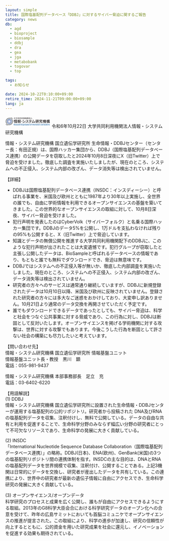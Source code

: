 ```yaml
---
layout: simple
title: 国際塩基配列データベース「DDBJ」に対するサイバー脅迫に関するご報告
category: news
db:
  - agd
  - bioproject
  - biosample
  - ddbj
  - dra
  - gea
  - jga
  - metabobank
  - togovar
  - top

tags:
  - お知らせ

date: 2024-10-22T0:10:00+09:00
retire_time: 2024-11-21T09:00:00+09:00
lang: ja
---
```


<img src="data:image/svg+xml;utf8,%3Csvg%20xmlns%3D%22http%3A%2F%2Fwww.w3.org%2F2000%2Fsvg%22%20xmlns%3Axlink%3D%22http%3A%2F%2Fwww.w3.org%2F1999%2Fxlink%22%20viewBox%3D%220%200%20143%2028%22%3E%3Cdefs%3E%3Cstyle%3E.cls-1%7Bisolation%3Aisolate%3B%7D%3C%2Fstyle%3E%3C%2Fdefs%3E%3Cimage%20class%3D%22cls-1%22%20width%3D%22220%22%20height%3D%2243%22%20transform%3D%22translate(0.33%200.25)%20scale(0.64)%22%20xlink%3Ahref%3D%22data%3Aimage%2Fpng%3Bbase64%2CiVBORw0KGgoAAAANSUhEUgAAANwAAAArCAYAAAATzeYgAAAACXBIWXMAABE5AAAROQEb2ZNGAAAgAElEQVR4Xuy9eZhcVbX%2F%2FVl7n6rq6indmZPqqjpV1WEmhEkmmWRSmTQJCgjqleCEegWv8wTKRfTqBVQEISCiokjCJIPgADIThoQ5QA9VPYRMnaST9FRVZ6%2FfH6eq05lIvK%2Fe570%2B%2BT5PpevsvdaqfYZ19pr2jqgq%2F4uYEQTBk9baMvAx4L4dMezCLvwrwdsRwT8Yszo6Oie88NJLnHrKyffGotFrgM8B5R0xjkUumdxXRLStq%2Bvlse3JZHK8c66ut7e3O5PI7JFflm9T1fKECRMax8VizR3LlhWqtK3p9IFF1XVdXV3t2URid0RqOnp6Xqj2p1KpnAcJtoTqus6enpdV1SUSiWTURa2LuroIHFQWeTCfz7%2BVSCRqo8bsm%2B%2FpeUZVXaYlMwthKso6YBhhqkgwWHTulZ6enj4Iz8mNeKs6V3Yu931%2FWqlUKhljBiLFYmPHihUrRESyyeSBiDQJDI0497wxZpoHWVUdKTr3am9v75psKnXycLn8VG9v72qAzLSMLzKiY899LBKJRDJmzLSO7u5F2%2BrfhX8s%2Fr8o3CxgJrA7MBmIvz05ACk%2Fk2bhnXdx4y9%2ByfHHHfupGa2tJwAXAA%2FuiLkKFXsiIgGwmcL19PT0Z9Ppb4jIV7NJ%2F5hcS3pP4I5x9Y0%2FdiX9%2FmZCRN4fcfI80I7nvUMwLcALAOl0eq%2BI2CsEt9DB0Fg2I%2Fa8bNJfAlxRY6PvlIgeaFR8VO4plYulXMr%2FdITIk8byEWBRNp0%2BwXjyeVQfRGQmMBXVB0VNS8za2cDnRURy6fS7Ta0uy6bT1qqpM5FIyagc7GL2DRG5KjN9ek7EXOWQZxFtjRrzAiI1ongiJhWzdqmqfiWX9BtrvOg3cqnUrxXG26idBzGXTaVuxLkVY18qADHPO0RE3gPsUrj%2FBfy9Crcf8CFgdn%2F%2F%2BtyqVavoX7%2BegcFBiiNFVBVk%2B8wCGGtJtrSwYsVK7rz7HmbNnNl6zNFHPhCJRK4ALtomn4iXbUmfJiJRJ84JsqegLptOf8CoMaj2t3Xn788m%2FQ%2FjNJpJpz%2Br6vrFyN65dGY%2FQRM2oudOnjz5slgsFkTEXmgMh4uRGdmUv4cYOQilLpfO0NGV%2F0GmpaUew3OBcy8gMlVg05mJe0WNWACC4uMBdtAas669K3%2FzpEmTamNexLfWLULtSlXV1nR6uqq83F7IX5VL%2BmerYVZHoXBVpiVzqDX6IQA%2F4e%2BnqqchvCFO%2FiJWEwS8itVuQVtVtZxtaalRoSDq%2FoSaYWCGOpaiPClWD1SHa2lpmeA5b%2FHA8MY%2FNNTWnmRE9lfV8YAaY44G%2BxKVl8ooVNcDXezC%2Fwp2VuH2AS4tFounv%2Fb6G7S3d7B69Wo2DgzgggARQYzZkQwgfGobGxuZMGE8pVKJ5xcvoaenh2OPOfpC30%2B%2FGzgfeHxLNut5Lc6VakSljLCHIoGovKbioiCrADB6IgF%2FECdTEK1VJ72IW%2BUCc6e18pW6mprj8t3d92RTqUWo7IFot6CLxEkzok2KLlLVIJdKOQBjTERFJolKvQCiLFelBG4jAF70bIPuo8jxuVSqGDj3N1HyQWACW72yIt2ozsulM5dg2UdUJmVT%2FneM1aSKDALke%2FMvZVN%2BDNXdMPpb1JyEcSWcKSDsl21p2a8ksjqmMh4061SLBlmoRutwklJ0qhEtAHgRubzeq%2F9FR6FzAbAgm06fAcTb84Wb2QZETb0IuW317cI%2FHjujcN9R%2BOaiZ57hlVdeY3VfHxEvQm1dLU3jxu2Id7sIggBjDFOmTKa%2Fv5%2BFd9zFAfvvt%2BfRRx35mDHme8DXqrSqWgJ%2BXD3Opf0DgEntXZ1XjJVZDIKPqWptzHrvdk7LBpoFuUI8vbwtnz8zmUyOV9UA%2BHOr7x%2FjVF%2FoKBT%2B3JpOJxQzvb2Q%2FwuAGNOIaqEcSGAMk0XcagAnRFR1mcFmAdoLnZfn0pnLBaa4cvmuzt7e13Pp9PtAnqyOKXBukmAe6uzOfzeTSs1G2bezu%2FAdv6XlQCt2LsCkSZPiiK4WpVcxpygsRczpCkWgRDieAYWnnXNPW%2BNdAu5OUXMGwrA69wBiD%2BjpKfQBp%2BcSiVQu5V%2BkICLmdBHty6UytYibzIYNV7WvWdM%2FetFExiF8EPgwu%2FBPx9spXBNw97Jlbx35578%2BRO%2Byt2hoqGfSxImAUg1ulssB5XKJwDn4H0Y8rfVwqvz14b%2Fx2tI3eNexR311RmvrCdba9wG9Y2lzyeS%2BGK8X0ZWZVOr0zq6uu6p9g4ODkYaGhmgxCG4fHh72GuvqLlfVP7uSPJ9KpaZ3d3cvy6XTp6jKIYg0GDghm%2FJnipHpqFufTfnfRYPbRLUHE0l7nh6vqovbCoV7AHLpzFdFaEJZHh6nj0PMMU7dx8XzPtma9B%2FBmH5rAwsSXgy1%2FcZyVDblf1FgP4xOySTTXzKCDwwDNMbjc1SJqQt%2BoCIZEXu4oPeqkEGlq6Ta4UELTl9Xa1ei%2BoYiP0C0X1QfVlhXMQ0BEBt9VznQh8S6yYI9OgiCKw02gbq%2FdKxdO%2BqTJhKJ2piNZIGf5lL%2BRe1d%2Bf9mF%2F6p2J7CJYAnl7zwYvIvDz2MEcPUKZNHO4vFEgMDAyhQV1tLY2MjsVgMYwzwP1M6EPxUirXr1vH4E0%2FR1NR00NQpU84FLq9SJBKJ2ngk8ksXlD864lxb3Is8kkwmX%2Bnu7m4DaKprnKNOs9Z4LlpXVw%2FyThV%2BYizvMZi47%2Fs%2FGxwaenjVqlUPZlOpC53qkyNB0Bk3kRkKR3Z2Fy4HyKVSB6EoqitAPtiaTu%2BlGKNoM8LroMXslClTpCb%2BbxLo9zGUis49FMXuBu7lssgaDyMARvBVedgN8QuJu1MF2VOH5UaNu73BnAhQLskiG9F02ZiIt2HD0zSM%2B0z%2FwMCHGmtrf4BjUXd3d28mmdkX0amqGg9U77VizlLlgUD1dWAaFR8zk0p90Ig5Pt%2Bbv6k1lTnTafDDzu7uR3Lp9DXDZXenqhar1zPuRW9X5c72fOe1uXTmgWw63d1RKNzGLvzTsC2FmwQ89%2BTTi6Y8%2FLdHaBo3jng8DECWSiXWreunoaGBffbeiz13y5JMJ4HINsT8XVDgXmAChOamqm4E7gQQETt1%2FKTZtQ11X0fdjR3d3S8C5JL%2Bt6LWW5D1%2FZ92Fgq%2FVNVfVAUmk8nWmPEmthfy88f%2BkIhEs6nUJahM0m5zVa92DSeTydUxY8%2FKpdPfbC8ULi4HErXW7TcwMvKNeCTyemhiBlJSfTUq3qmITqZUulvhC0Qi4wTvi93d3fcAbQDZlpb98GT38Af1CBF%2B0bkyvzybTg%2Briu1c2bk8k0zubowkAPLL8q%2B1ptPrLBxH%2FbiSij7QWFv%2FHwiHYxy5dHrEGlYpRCLQrMZ8FLhKIC5iZpiAXjVaN2nSpIbG2rrPBMK%2F53x%2FDka%2BLyo35lL%2BQYjMqPG8q0VkXjqRPsrz%2BE%2BUx9u78tcCFF35gqixN7Wm%2FHcMu%2FLl1XTFLvxjsS2Fe%2BL5xUumPPTQw0ycOJFIJFSmdf2h2X%2FgAftzyMH7U1ffyPoSPLhkBa%2FlV9PXP0gQOOIxj6kT6tg3O5FZuYnEwnge%2BXyBru5umpub8TwPVUWdo1gqMWu%2FmYjItYRKh7V2yzFNa2puOnO4WLq4s6twZ7WxvTt%2FXzaZXC3WXphMJu8DlgGk0%2Bls1Hj%2FAe65LQXlUqmDQSa2deXnVdu6u7uHgPNb05mfp1Kp3Uyp2IGNrVy%2BfPkA8LdR3qT%2FXkSPc6o%2F6Qz9oP5sMpkGHU1P%2BL6fsZ73FXHyAICgz7QXuh4FIAheFEtnZnJmqol7ZynugSqfg7cMZEri%2FipIzIgeJkEwV6z9cRnWmmKxz3ixAkZjqnpve6Hw60mTJjU01NV9QI2e5gLz83HWxh3643y%2B8HzW9w8H%2FQmw3CgDGpQ%2Bho3MTSaTvhF5H%2Bp%2B19ZVGPWLu7u723Ljx5%2BsDY1XR0RagV0K90%2BAbFFpcltnPj%2F31t8vpLm5iWg0ioiwenUfEyaM570nHc%2BUqdMAWDtY4o7H2ngtv4aNg0XUhX6dMYL1DFMn1HH0fgmO3DukpzTAwnv%2BxLPPPk9DYyM1sRjOOTZs3MjMffdhzvtPV0JT9q0txoiI2EqwY7sQEdHKyWQkU1NKlOq29ZYWEaOqbmsJo%2F2jcrZES0vLhN7e3n5V3W6iPiOZmnJLuba7u3vN9mhEJNrS0mIril5tG%2F1dEYmONf0qbRZgW9dBRGKqOrJl%2B7YgIt7bjX8X%2FrkYq3DvHR4evvfGm24mCAIaGhoAWL16NYlEgrM%2BOBuwfP%2B2xfzhkTYmN9QwpbGGqU211EQtRgSpJKzKTukfHGHZmkFWrB8mWhPhsk8cyb6pcbz44ks88Ke%2F0NBQTywWA%2BCtt5Zz0onHc%2BAB%2B79ImOvbhV34l8TY5NlNjz32BBs2bBhVtjVr1jJp0mTO%2BuAZgOVvLy0j37uOQ%2FeYwoGtk8hOG0dDXZSamEdN1FY%2BHrUxj0lNteydHs8Re01lelOcB57uYN1AiZkz9%2BWkE46jv389LggnmvHjm3n8iSfZsGHDTGDOVqOsQES8ZDKZSCaT47dHk0wmty7H2g6SyWSiderUTdGgXfg%2Fg0xzpqnyLOxMhRMQBt2SyWQikUjUbqc%2FuTPPg4hIMplMZKdMmbJl35bP35bHVR%2Fu31b39U168ZVXGD9%2BPKrK0PAwkUiEM%2BacDsA3bnqah54pcOJ%2BLdRFPTwrxKzBswbPCCYMyqEKTpVy4CgaQ8Q4ZkxuoL2jj%2Fd86Q5u%2BtpJzJy5L6v7%2BnjmueeZMnkyNTUx1q9fz5NPL%2BLE44%2B7AljINuBP91uN0ZeB3wHnZCZnppqYHi6V0KgaOTRq7Bda0%2F4tgcrtVlUUJLAszufznVvKixpb0BrvZcIyNQAyqdRJBpMQUQ9G62ZUVcqBYUk%2Bn39%2BSznbg%2B%2F70%2FL5%2FFYm8v81ZJKZY1DW5Xvzr25p6m4L6XS6WVXHi8hmprkZMoMSKY4TE9nbiQvAilE1AhqIc2AFgqHOrq4H2AHMOL0sqvbjCB8BfrMjeoCY580W5KZK0OnXALl0%2BheITG7P50%2BOe5EOjUTagD1zvv8jYM%2F2fP69W8qZOHFifdTYgtTEXwf2zjRnmqhjD2M5JmrspTnf%2F7kGwS%2FFmPdEjf1mLp35kQu4Q0qDL1cV7ktLlrxIuVTG88KmDes38L7T3kttbR13PdnJilUbOO0dPrURS41niUUtUWvwPINnDGGhiaAozinlQCkFjmIpYLgUsGeqmca6KNfd9SIXffBAjj3mKDrzBTZuHKCurpampiZef%2BNNDn3HO5KNjQ0nAVtd9MAGJSvWKloLYGr1CEEWVPtl07%2FnWuFcEASwjouAKwBaff%2BHqhwigq34Rfvl0plHQEVd8AUx3lkifGSTrlVkC1j0GuDT7ASyyeQ7POs9nUv7b6HynY7u%2FA2VBP4O4fv%2BNAPvRbVk1BSdOAc4EVHnnGfUWLXEJWCovTt%2Fy5b8IiLZVPpmESaqSilsC30%2F1UpZmqhFJSKii9ry%2BW9sKWMsrOUhgGzK%2Fypj0jTbg4f5nhg%2BsVVHXFerRB4U5GxLNTAWXudNx3a0MZtKnWaM%2BZSqjBe0HlCEDap4InJQhfXGXDrzZUGr1pooshrRAcrlz7f39LzBJoyIiHVONkIYTTZe5KOgfww5JRDVFj%2Fh7%2B9F5CLQ19gGVq1ataHVz1iUBgA7Tg8A%2BUvYKwCfFuuNfU6%2BZD2%2B5Lz4IR6w3%2FDw8B4dnZ2Ma2xEVRkYGGD69OnsvvseAPz6T0tJNNSAU4LAoUbAmfAUR99hoQ%2BHStioijoFF%2F4tFwPG18V4bOly%2Frq4m3OP350jjziMO%2B6%2Bh7raOJFIhLVr1%2FL6G29y8EEHfJgxClcNmoy%2BMVX7AToKhTtSqdQ%2BAFISZyN6ooi5UtErgiLXayQc4dDw0KZaQZUU6F6qVHxODQT2UhDFq7WqqxDBoecb1deCsumzllkYfiswyE7CWFuv8LSIHIJwTS6V%2Fm7W9y%2FuyOev3hGvF3AoVuYjAgJmjOVvTUVfACzkfP%2B49nz%2BvLH8qqqtfuYcCM%2BRTRybH4e3KgFsV%2BGyyeRMM1qn5h7bHt1YOOWPBhcTkd1BDkP1eUVfFJFlOHenM%2BZJg%2FxEVdco%2BhXBTBThMlVeQvleVY6IPQB4d%2FhcUVYoCuKBblToqiT7%2BxEmqDIj5JFBgb1AUGt%2FBLwhIl4ikRgXM94kBIy4ci6RSJlIdImiS0X1zpzv34DyLHCYF5HnFbqcc5fk0v5tOjz0meqKjZaWlmZr7TgvvHgj06ZNmxR37pWgpmYfC%2B8yYn6s6H9rqXQdkcipBvkvVXexK5tbS1Lu8oCT84Uu%2BtevZ8L40DUaGhrm3ceHVtYlNy9ifCxCZlIDMc9QG%2FOIR73Qb4t5xKIe0YjFWkFEQnOy7CgWA0aKZYZHysSLZQZHLIPFgKP2msa9j7Yzo6WZQ%2FeYwZRJkxgcHqYmFiMej5MvFDj4oANOIvQvq9HESC6deS2CeVWhS8TMafX93VX18Fw681lBP0RUnGqYEBTk016U81AM0FVYuXLv6k1sK3R%2BoPq91c8owktt%2Bfz%2B1bZc2v%2BmAJ2Fwg3VqGFrKhNeDLfzWf22fP6vwKG5VOogEftNRE4TJbkjPgAleBlnr8ZQRHVEVcoiWhaRQFXKKrpRlB%2BISBzVbRYeByNkgkhgjTHOFItuRMQB1IA4FzUaU7FB4A07N7wt%2FiqMtaFPofpce6GwUwrX2dV5J3BnNuV%2FzRgOc6Xi7C2WBz3T6md%2BIsKK9nzheoBWP3OZoEvauvK%2FrRKJaATCl19HJZ%2BaS2ceQaSxPd85C6A15f8EYX1bIf%2F1Kl825X9NjHyu%2BmJOJ9IHe548MSoXuUMjkT84dZ8zyEcVuRq4TZBlig4peh1wrDH2%2BwK1rlg7AqEpGbPeaORbIVcXq1mJui8LNCPyUQBRPiJe5HRF6gFEzAXW0w8MjZT394Ajlq9YUZVBuVymqWkcM3afAcC6jSPEIpahYhmDR9k6ytYRBLrpYx0iBiH031ygBC7sKweOUtlRLjtKpYBSKSBwSl%2F%2FECBkMlmeefZZamIxamri9PWtYcOGDRMaGhr2B6p5tJIIMxSi4ZnqBkQOy6bT5zA8%2FG0Xjf4WPDFGjwK5BNWbAye3QKCmUiAMkEunTxGRC3C0qWh9OGaZlUunr0ElQHQDIqPh9WwisbuJRJdWJxgn%2Bgg7gWQymejp6VmtqiPtXV3PAqfnUqmDKt93iPbu7jeBz2yvX0Ri2VT6SkXXtRcKl2yLpvOtzvy22v9eKHKOAIG6%2F9oR7ZYQwxdR3bjlWrxMc6bJjgM0vJ%2BZaRnfxgCkcTMBqvc5ZVC75dcZydSYtP5IRI5kTG4UI58BEJFLAM2mUteJmKwLyqfne3qWAOCx3Cm%2FFHSuiNQpFCXg%2Bvbuwv25tP8%2BEXEbh4fm1cfivxGRurZ850U5379B4GOq7tTOtYV1AKtXry42xutuEJETEZIiIih3jzh3e8Q5K5FIFLhIhQdU9Q5UjhThc6jeheO%2B5cuXFz1g73Vr1xGNhs%2Fy8PAwyWQSsCx4rINCzzoOnTGZmoilPhahtsajrjZKXW2U%2BniEutoI8ZoI0YjFGCEIHCMjAYPDJQaGSmwctHi2iKnYMooyY0oDf3i0jZPekWbv3dM8%2B3yoV9YaBgcH6etbQ0NDw95sUrjQplHtBg5T5KeCHmXE%2FEpr4gtF6A%2FNWLNv%2BBscb6xasIiK15rODLcVOj%2Bh0CzK8Rh5tyCo6uNATMR8EgGFO6jUN1Zmt9dz6fRXULM%2BKOvD%2BWWFbdr0Y5FOp%2FeKWe%2BVbCq9NptOf3ukXL6ht7d38O2UTURMNpW%2Bi6D8hS18jm0il04%2FDGId%2BsWx7YlEYmLc83ZX1WIQmLIxQWAqM9tYlETUOmdVPWOts845i0isf2Dghb6%2BvtGaTN%2F3Mx6yG1DKd3eP%2Bso7g9ZUah8xtgnRJ9Pp9F4mMFFxI2s7li0rdK7tXNfqZ1ChBJBfni%2Fk0j4qOjBWRluh8HimOfOKSfF7EU4lvGd%2Fbi%2FkT6jSqOqzInJQLu1vlocsQ08131gJmH20Ne2fAtQB0t5T%2BGur779LRN6lqo%2FX1cQfR3WCKoPZlP8FMXKKovcj5oZcOj2nvVB4rJLrnNeaztwJobXiRO%2BOiGTF844BMuGgZKKqlI3RySAoZDG6WzblH%2BUFQTBpw8aNRLywoqRULtPcFK4CsALNDTUYK0QjlkjEEPEqgRJrsNZgjcEaCb9bQQFjHdYK1koYxfRCvohniQaOmphHncBQUWlqaqY2HicIAqy1lMtl%2BtevB5g65vpNARDkLQSLau1IEJwaM963QPZAtQYA0TZVeUiRKaI6pdJmVRkA6CgUfgX8qjXttyk0txfy7wRoTfsbVKSjPZ%2BfnfP93wLkfP9qhU7gLYGS8dyM1qTvt3Xn74dwlskkkycpiKi%2BVV0xbQLTiNUnRORwQX4cj0Qvzab8H3R05f%2BT7SCTTF8iIqdgI2uAj2yPDiCbTp9jxByqaL4jv3nZWiwSeR%2FI9SLgGdheqWwEwFb9QoOpfB9XX38i8KcqnXGcFRr2%2BvMtE%2B6JRKK2t7d3%2Bz6t2G9WvhwWEXkFD9Do9el0%2BnKr2mqMRZQGv8U%2FLJtOTwdAJem3%2BIdJUTo7V3YuByjXlyfGxDta4Q3ngm91dnXdmvP9hUC2PZ%2Fff93GDcc1NzR8TiGDqgHTHwR6a3dP92ZF79l0eq4RM0HRYYBc2g9frOHxOIF9EEFUy2Lkh2Ef0wQmq8hZwGMQ7ioQs97pFd7lBpmPsaD6vKr0gV4vcKw1cgdKO%2Bj1CC2omSNGe7zBwUEtFovYykVXpzSNC2f21wtriVoBp4gqAhgTRiWjEUO8xqO%2BLsq4hhj19eEM6Rz0rx%2FGiBAESrHksEWDGBl12KPW0LduiNe71jIr20xNTQ0jIyOjJV3DwyMA9VTQGI%2BfBoDoGyCANHV3d%2FcCn8gmkzPFmBQqk1UwlSL9NxUwAX1O3EBHV9eDEM4kLS0tTVFr7xbkwtZUah9EYoipV6d3T5gwobG5vlEUVRH5tIRMhPEFi6L3A%2FcDJJPJCcbYuwBU9THgSIDOns6ngCNy6fQ7wXxLhBOMSIrtIJdKHWyM%2FQaA0%2BCG7dFBaKpGjb0ZINhGvtKoLlb4jSJlEXWAiuIAVcSJhJFDRX8nKutBRcMXmAHxyqodm8kTLgBQV%2F5Jta2lpaWlxnoP1USijS0tLXttq5on05KZZT1CX1m5zam%2BYIxcqsigBzeLMUcAIJLwPDb5VsKRnidPOKOXAt%2BEsOQM2GwdmCCzq98rM%2FKl7AAGc274TUYIV7ef4Fxwuji3dKBc7q2rqXm3qJyPyElO3cdF5FBRZqnqF1R0VVVO1HifGxWqPAa6vyIdgfAJ0GniXIOIHTLwOUUWOA0essjGcpnBfG9%2BsRcEgXOqUIliAXhe%2BOA31Eaoj0eJ10Q2BUiilkjEEvFsOMtVSrmqMCY0DY2V0ZktGrHEIpZy4Cg7peSUxroYsYhgDXjWMlSteBFwbnMraGio%2FKyIucZpsFgAlU2lSWK92wR2Qxhhy5IlK3UGS6Y509y5tnNdJpHY11hvyWi%2FsS%2BNfjXyjaaGhrmgSwUpKnqvILODoHyoEXFi7CJ1jJqFqjp6wQS2SqRWAgwn%2Bi3%2BYfme%2FOj6uLFIpVK5iDGPAKi6z3d0dW3XRxSRSDbtPy4gTt3n8oXCVvnAtkLhOeCcbbAD0Jr2z0PEa8%2Fnz9oeTRW5VOogMXa6okvHmrnlcnmtWm%2BFQGvMRu4DDhnLJyI2l0rfU32eyoFek%2B%2FJP9TqZy4FnYDwPed0ljFyKbBBlcuAJhG%2BjOqrivzaBfyxKq%2BlpaUl5nmPihJRiAsMIVICIrm0vwZQQQYQ7UHlpbZC51bpiIovfpoqj4pwJLh71OnXRczPxBqp97xaRaYr2igIBvkySC48BfWdyKkAFT%2Fyy6ryjKBZkMlaLr5LrfU9seHLSswypDJZCJ%2B0mHMRme5FwPf96cZaK6YSd60QUS6H1sPGoRIDQ0WGRsoMjwSMlMqUSkGoOIHDqRKq6iZlhXBSUKWSj3OUSo5iKYxcDhfLDBfLrB8YoVgOgyvlIBj18VBGk%2BhVFLX41Jud7Z8uObdJWUahgwAldQcUXbD72I8qLwG4RhdeumJkBarX4%2FSnTnU0COBU%2FwunP0Xl5wpRVY3gwvyegcHBUikffpdXR3mcW4u6f1flQkW%2FzXawPWXLJJOHRIx9TpAaRW9pLxSu2hYdVJQtlX5CIA1gkIP%2FnooagNapUycj4gEbdkQLgDEXAuDkO2Obly9fPtDRVThSVdeK8I5W39%2FMjwRUhdEZwRrxR3uEuvZ8%2Ft6qea3K8vZC5%2BXthc6vVCieay90fi%2Ffm19cZTHGOCD090SqY4%2Bo6iBCPyIbEGpADlN0NBo9FsaLfieUob8HUHi1vavrGUHaETkQZE9R%2FkileB6RpDq9QZWrEP7oVV6uktYPhffL%2FQQRJ2hLe29vl26wLxIKvkuD8rGq7kfhoV6qQflYRW8B8FTFi9fWmmg0yshIkUgERIT%2B9eF57Z5qpqNrLV5lxpKKUrhKPq5YDBgaLiNmiNpSBGMMpVLA4FCJkZEyxVJAECiKIqJIxddzCpOba2ltaYLyEMPDw6MJd6BaY7nVgxFxzmK2WEmgrEHAE%2FMEdvPKBlQbVDflzip%2Bwcerx61%2B5ouo9nQU8l%2Fa1OafhojRcvFxNdEVGO%2BG2qi3HGAoKP65SlfxX0ar7f8e5FKZC631wsWeyt3thfyHtkebSCSS2ZR%2Frwj7qvII0C8i58as94HWVOajbV2dv9se71hoNH6cAKo8tSPaqVOn1tXXxM8GSu1dnaNh%2BipUVROJxH41XuR1EflBMpm8pWLio6rO9%2F3ZHjoP5GtqRhPSiEoZIDt9etpEY1ApVM8lkzPEerBllBLo6upaBpVgBKPJ6iWK3NaR7%2FwoQDaVOtIY%2B4gqf4WwyHysqRUIX4EAABeeSURBVKuidwO9EtCBBa3EB9oKnWe2pv2TEdG2QueZUEkVqXa1d%2BXntab9m9W5K9u6up4BCFSfFORPEgRP45lJKrIWIGgIam3ocpyI5x0CEgcQ%2BDqe9wWUxorlFhjP2tUN9fWUymERhGc91q5bB4BT6Fs%2FTKmSVyuWwk%2BpHFAKHMHoRymVHKVyOPtVFTIIwpxcuRSEM1wpzM0NDpfYOFSiLmbo71%2FH4NAQ1lpUFc%2FzGBdu3bApV1GB08gm27UCqdj3QVnfU1Y9YuxHYClQM5a%2B1fe%2F0ZrO%2FK41nbk1FCCTWtOZW1vTmd%2FlUqmDNFzQSXtvbxfoBSIcHEbI9I%2FVref%2Bp8im0%2Bfk%2FMwLYvhvAHV6dVuh8%2FTt0WdSqdNrvMhrIuyr6JL2QufR7YXO0xS9Aohh%2BG1r2t8ppRfR0M9RHV3etD3UxWLzABx64dh2EYmmUqnpuVTq4HgkMkMqS3hixv5%2BLF0%2Bn%2B8sF8PSKSq5sFCARgDU8w4Nu%2FRvAM55W63H2h7EepXCATdazmWMOQnAKIsBop53Zs73F4dLsaA9n%2F9Nez5%2FEeEuBqNoaWlpQaQeaMj5%2FtpsMjlTle8g0tqaznQhcq46N1rKVigUXm0vdJ64fmRks3K9gYGBjQCC%2FKGsegRKuEOc6sVl1SMQbgUoi5Q84OWmpnGpN9vbAaiJ17By5WogYPY7szz18jJWrBtkalNt6K9JONOpKuWSY2ikTHRj6M%2BJhInvUtkxUiwzNFxmaKTE0HCJ4ZEyQ8WAkbKjc9VGznnv3ngCr7yeDytSCH23mpoYE8Y3A%2BwwBA%2BgyIAA1srlQInQeVAQp0ILaJEx857Ch0TYY4yIGFJx8J25G5GVEJpxqrowl%2FYHRKSupHoBOwGRTctscolESkzkQGfkGIPONmJaABRdLk4ubO%2FKb3N28n1%2FmnV81xobVpAod3d0Fd5f7W%2FP5y%2FKptOvGTHXIfLZXNrfMxA%2Bvq16UYBcOnOtiGSB0nBQumlbNCJissn0J9VQG%2FowIPCu1nTmVBV8gem5tN%2BwOdMo8%2BGtSf%2F9bd35O0a7rEwBMMiVOd%2F%2FriCgodVijP0qABr8XamGnO%2F%2FTESOQPXVjkLhT5t6OAJg7eCGsLxKdYOImaXGfBJ4pkqkRr2K%2B2MAaqz3pZDcfR7kMjGmMRC9yUO%2BhZAsl%2FVw0chIS0tLS09PT09VTjQaDSq%2Fsx6gub7h%2FsovHBdBbgPdDQRELo4oH1akBSBi7GwPeGLqlCnvrfphUc9j1eo%2B2t5sp3XGbtTWRFi5fphoJAyQGGswlWJlY0LlExN%2BjAAu9OFEKjQiFb7wr2dDZW2qD5fmdHR2UlsbFnwPDQ0zdeoUGhsb1wCjdvzbQ01Fx1YhjAAijj6MrlRkP0HGBUF508y4fv2hA7FY1Bij8Uh0Fap9Q%2BXSHs45Wb58%2BbpsKn07CBMnTqzJJf0zxEodQAT5CmPM0beBtKYztyrMkkh0BlTuLgKqy5zys5GgdMW2QuqtU6dOJlbzQw%2FOwogH4Jx%2BvaMrf9mWtB2FwvXZVGqFMfYuETneql4nIidWlR1CxfVUrpBwkyACF5zxNqF8FSNXh85K2CDIbGT0cEThDVTfEGWpIh0qrs1g5iF8QA2%2FEZFxWqkXDYNKAiIJCRvaHfoHv8U%2F1vNkP0WXVlfu7wg53z8Z5JuCHKLocCCcshmBchACDQ0NralUqj9qTDUo9NctRCmAEelJJBIT45HoZyvFA1dlJmduNXE508I9Fcru4fLwi%2FU18Y1GI48CR1WFFItFG49EkeqtRboBVKSM6hDCI6ArRGW8ii4T1RpEJqM66AH3pdOpSxsaGiiVSkQiEeLxGp56djGtM3bj4o8ewrn%2F%2BQA9fQNMbaodLUgeGSkzGC2FEUtrMMYgElaahKZkaH6OlAJGigGDxTLFwPHUGyuZfdxuHLbXFNra3mTFypVMnjQREIaGBvHTKQhzQVstkhy9iTpmTweRyQDthfzcapPv%2BxmreprAeMIZefQhG7tjVSX5aseairm0HwdorK2%2FR4SjUO5C9GVEvp5L%2B9mOrsIJYx%2FqLaGqrjWdQSSs7UN1NXC%2FCnd1dBXu0LdZ%2FDpkrYvDgYh4qjzqAj7X2ZPfRqAoREdX1925VOZjYvTDzshnx44rl%2FI%2F7Rm5uqot6vSCsRsubQlV1daU%2F0M1ZFF5WUW7NZAeZ1zXxo0be8YmxMci05JZZa3uLSqXsqkUD2O1HgR1enV7V%2F4zAH6Lf1i1xMqVZTRSWr2vWjE5q8im0581yLdEZCKAoku0ZM7M93aMzuQiItm0PyhQ7yHPVX18RYeHS6XRGRfAqLEIaBCsikUiHwQQ1VP8Fv8wWyu%2FE0gputwp1xmRL9bXxDeGsrb98tfKuNq78ufm0v4HRfX3bYX8prQB0JpOf0KRIwVgw%2FrbPWBxPB5%2FI5vxd1v8wgtMmjiR%2Bvp6ent6efPNN5kxYwazj57Bn5%2FOIwaMDXNqjMmrKaBo5YtWWhid%2BcQKXsSyauMI%2FvRxHLHPdEB55PEnqautBYRSqUxtbS2777YbwK%2FYBsJiZAHMWL8sCmFCsrrK2sIBIvbKkEm%2FPHZl9eYQqFR8b4KJgSKQV5F4R6Hz%2FaqqrX7uPeDefDtlq2I4KH0q6nl%2F03L5uXxv72LdydXYFcXf22%2Fxj8335B%2FaET1Ae1fnL4BfbNmubuhxTO0SoMYF5U91dnc%2FvBXzFmjrym8ZcdwhOns6lxDuW7oZ3MjIyxKPX%2BKcjIb4pTjY6bz6pww829nTMfoiqd5XqQQbqjBO2vDMRHXuZUV%2F3FEI6y7HInxRpI7DmDNVdaKAKKwR1d9sOZs7I55BwdrdAtVbRMi1FwqP%2B9On7ylSk1LV33UUCh9SVdfq%2BwbMFxR5vLOrY7MNip1zlXk%2FLLjwp05NAKjIpLF0kyZNahhX33CtKKjqte1r1gxXV3yft3r16vk3%2F%2FoWGhoa8TzL0NAQgXOc%2F28foSYe5zs3L%2BLR57p518wEtVGPiBVileoRI1XzMtQ35yr5trJjpBymDzpXrOeFrrVc%2B6Xj2S0xjof%2F9ghPP%2FMsUyZPRhVWrVrFfjP35aQTj1%2FB5lUmo0iKxOsnx%2FcvqlvVvnL4TYA9xsdmSsTWL105tEjH5OF2m1w%2FqzQ4sLxzoy7fliyAPSfUHqZGSktXDYzm13abGNvTWtu8dOXQU283G%2B3CPw7V%2B6rO9S1dNfz62L7dJ0ri9dW6WdXI%2FxQzGmSSVxuf4QIKr68e3EzmZJH6leHGVaPI1suUjo26VfBOROwek%2BOHlFWG3lw5sHiGSMybHD%2BwPOJWvLluuH0s7Z6NMqEUide29Q12A5ttsdD34J%2F%2BMn7xkiVUF7KuWbOGyZMnc87ZZwLw8JJe7nq0jcZohHG1ESKVxae24qsxqnBKoErZKSOlgGVrB0knxnHOSXsxsTHGy6%2B8yn33P8D48c1YaxkZKTI8Msy%2Fffhcxo1r%2FBCw1RqvXdiFfwWMDbN%2F5Mh3Hk59QwMbNoQpsPHjx%2FPWW8u59baFgOOYWQmSU8fx5NLlPP%2FmKjrf6mf9QJHB4TKDw2FUcnCoxOBwiVVrh3gl38cTry6nZ80AJxySDZXt5Vf444N%2ForGxYbSUa83aNRx%2B6KGMG9f4CruUbRf%2BhbHlrl2%2F6ezMn%2F2b392KtZaIF0FEWN3Xx6SJEzj53Sew%2Bx57ArBi3RD3PtHJmz1rGRwqhbt2QRiVtIaJzXEO33c6x%2By3qSDi4b89wqJnn6OxoYGamtANW7lyJZlMhjPmvB%2BgFdhsSgaQOT8%2FCvFOR0QrtjOb%2FHPDzrVtC3YbNGN5YXOZY4%2F%2FL%2BD%2Fj2Pe1pje7n79I89hR7%2Bzs7%2B9pZwdyQVUBfT2LRUO4PF8vnD4qtWricViiIARw7r%2Bfqy1zJq5LzWVjWF7Vg%2Bx%2BM2VdCzrp3%2FjCEGg1MYjTJ%2FYwP67T2OfVB0A7W1tPLnoWZa99Va4L6W1oSKv7qOpaRznnH0WNTWxfwNu2nIwAHLKNc1EvdAhNWpwW9R%2B%2FTMQlMIrZ7dOto%2F2W0%2F%2FYeMJSo6IlZ2WZZxSCnS749sZGKc4cQRlGZVjqknRbY2jumJAdjpRvdP4e8%2F%2F78W25P%2Bj7%2BGOYErLpVQq%2FdnzvGrx7QbCbbP3fRu2nUJpcC2vvpFn6Zvt9PQuw%2FM8Ghs2BQRXrV7N%2BOZmzvzAXOrr6y8GLtmusF3YhX8RyIN%2F%2Fot2dHQyYcIEPM%2BOVn2wPX3fXlC8MqOWymUGBwfZsGEDIyNFYrEodXV1VOswS6USfX1ryGTSvO%2B0U6mpqbmYHSibzL3%2BeMIkbBl0I0W5Su%2Bat1X06B8JmXv9%2BcAaXXD%2BVjuIyZwbjsDw76iWUH1cF57%2Fs22I%2BLsgc%2Befg448qgsvKLwt3ZyfH8Vbg8%2FQ2Binzp2sC8%2FfZgplZyBzrk4jsYsoBz%2FXOz%2Fxath2wzwI2nXhx7dKS8gZ868g0Gf19vN3apesHUHmzG8BSevC8x6XOfM%2FiJTf0AWf3MmCh78PMnf%2BpxBe1tvmPRoeX7cHyAVgxiG6VG%2Bbt1VxwVYyZl%2F3TnTwZb3j8%2Bt2RLs9eAfsP4vBgUGeX7KEWCxGY0MDTnX7irUDhDsve8TjcerqQpNSRAiCgHX9%2FRhjOPzwQzn6yHdCWLmxVW5la8ingCk4dwZibiXKVOBjcsb1%2F4EzEUaK1%2Bo9n1ors%2Bd%2FGCMTUO3WhfMWyBnzj8HJOzDaprfNu13mXrs%2Fak9G2MBQ6VYGV61jQssHUfVh5CYkdjrIPlC6BomkQL8hc284FNwzuuD83wPInOsPRuRhnF4EFDDmVzJ3vhCU78V4H0Fox%2BkijHwOeAuVhykFi4maeaCC6ou68OMPyRnzZ6McgFDW2%2BZdDNKERg%2BTOTecjWgfKhMo9%2F0Ub8KpCFPAvYSTXqx9iETD7Tj9EZV1djJn%2FhcwOoOyuZE7H3iOOSd%2BEiSL05f19nmjOTqZe00WiXwV6Me5H2Fi14OcQMTcuulS61fA3iyzr12F9U5DZQJu%2BDJMbA4in8dwtpx6bYKY9y2QtbrgvK%2FI6Te04rkzQd5ESs%2Bg3smI8ZHgAdQeCjqkC%2Bb9l8y54QjgKETXM1RcSG3028CHZc51h4FMpiwvyexrJ2MilwKD5IMv4quPeu%2FHaAta%2FkVVIUVEmHv9aSi7ARtZ2nsDe0zLgn0PaI5AbtY7zlskZ8z%2FGug4xHySwG3aSUvs0yhLwH0X5OwwTmATumDeb2Xu%2FJngsgSmGyuHgVtJwBt45kG0%2FnHgBJk9%2FwRE9sfok3rbvEdlznUnI%2BYwhEEInkbt%2B1F3I6%2B%2F9TK7t3wYGI%2FoHaKqJwA%2FfbOtfbdHHnuMvtVrRsP1O5HjfVuoKsMjIwwODBKJRsik0xx04AEkEtOfBz7FTv43tzL3hm8hnI3yJOJWErg7MfY8kP1AVxLupXAVmPuAu3H6AsJTCL9E5X6EM1D3EURGUOYBGZAHKAc3EbEvgvsKKkcglFH5K%2Br6EZkK8iFUb0Lk25SKh%2Bpdn3pd5s6%2FBZimC%2BYdG47t%2BvMR%2BRBKG8hRhIXF80CvBzkU4QAGiydSG5uP6gDCoeDOB3MjKj8C%2FTjhFn4ZVF8HXYWx96D6GqU1hxCZcDWiBjgJmIfKZ8E9jrq%2FYMzZOHkL4QTgZuAURCaCTsJxNSLfhuDduuDjT8vJP5tKPPpXkOvBZRFpRvEQJlEcPlfv%2BsyyyrW%2BD9VfIsxGGAAsSgnRO1H5Aup%2BiJivofobRI4CyYMmQN6DBh9BzJkg%2BxIuhfkGTv8DYy4G%2FQBOWjGcCHo4MB%2BneYxcRKBzsfJFnL6IMUfi9AlEcyBRhAwQ4HgGI3NYMG%2BfavGBzL3hSmA8cCqiHwWORDkWlQWIHo7oq2AOR%2FUWhC8SyKf19vP%2BGPJe9z7EvB%2BVEeBF3PBvsbFncG4uYuZV5M5AWIdKL5R%2FDPZn4XmZAqpXgfwZ4XSc%2BygiX0X4A8r7QEqI3o3yDuA%2BRK4CHkT5iSEso9pzRmvu6nPPPouZM%2Fdh7dq1bNw4gDEGay1Dw8P09%2Ffv1Gfdun7WrFnLmjVrGRgYoL6ujgP2n8UZc97P6aed0p1ITP88cCA7qWwA4RteuxAmgZyot3%2FiSUROA30A3PUIywikDHoluEcRciAfQ2UAp79C9WagHtXjQW8CHgWdSkTSKA%2Fpbed%2FH5HdCLhTF5z3U6Af5CREH9GF864E7SXqhaVa6EMgR8sJ11VWIZvzUH0eiOH0Al0w7xpEWnXB%2Bdci3IFSIB49DWUZ6I0oJdTuDSzSBeddgegdiOwHNKHSi9gM6J90wby9iIw%2FBbSJgBuBCGUtgL6Jcg%2FiesCMryjb%2Fbpg3nWEIbLDcPpLXTjvSoSXURNWgcTNNET21AXnXYHqZagkQZehkq8qW%2BX8JiJMQRhgnbuQYukyoAUnS0C6UV0Dsq8uPP9nOPdTRI8FpoJ%2BUxd%2B%2FF6QFLib9bZ5l6F06MLzf4byR1TnIDqLQK8HXkKlCZHnUenR289%2FA5UEYg5GdXddOO9KinoJcBQq04DLdOG8b4HWc8zFFkBmz98T0b3Q4BdAGypJwpK%2Fn%2BvC874HrAeZh%2BotumDeNaiUMW7Mrml2JuhtKL9E%2BAk29k60PAdjFwG19BXnAU%2Fi%2BAOiuxNYBRYzMPxLnIYxjvDZuh%2BVBoQ%2BvW3ed0HuQvTJ0ESVZlQcqj8BfRohVV2E5oDPRKPR%2B9594gk%2Fz%2Fh%2By98efYyVK1fS2NhIsqWFWCzK26IyGVprqa2N09BQT3NzM1MmTylFIt5DhPm1Wwgr%2Bv9O6BDKX3XBeZfL3PlXyRnzf4yTr2E4BDWHE5Y2rUZpAIkhjAf3Y5BuLEfgWA16P8a8B9gLdC2IjzMJRJ8GIODzWL4ic294P4anUL0bp9X1WS%2BjbjmALjj%2Fepk7fx%2FGmTtl7g19QD%2BDw1%2BltvYSRMN9Bp3%2BVObM%2Fw5CDhGHc0WEPVAmY2QlqjNwWl2x3Y9zPWDWIe4QkC%2BA3ipnzP8myFqEiQhZlKVYPRjkFUQuQeyVOH0F3OWIvULOuGEf4DWcPoox4TIU5Q00%2FP%2B7dcEnF8vc%2Bf8pc%2BffjZgGHN%2Fj%2F7V3Nj9xlVEcfs47MyAwyQAl1JRErG3SNtpoDFFj20WjJhYikzLDzl1hirjSxMQYIxL%2FAF1YW68zf0FhIKRxIQtaW8V%2B0RjFao0LBVK0TRGK0NKZ%2B3NxmeGjHxjduJhnd3PPee%2B5J%2BfdvO%2F5cFYH%2FtOswcbBnwZ%2BosLV4kIx0CXuEKFMSwx0fUPis2PWnj6Oc5vx%2FbfB9hAkjgP%2BRbB5e8mLEXPBPHHzJ5FNAPtw2o3cNMZW8rqFo8Ha03HEWZyGEY9bMj1EWSiK%2FHdwPAmK2v5PotSVn%2BXk%2BHKkKQ%2F2MOZ2g6ZAOzD3J36hHMgmwH8V7D1LZp7B9BfSqmRp1YO9j9NpxAl8XVa264q1Z0LIftBI97wl0yGcwsjCODlkl6mqTHMn%2Fy5htyWILRtDN4cg%2BoKZGQlvFlmQSmgaI6iQKMenClPuXtcCUeDDhcXFjpGTpzj15RleaWlm397nbwCn1wuvIw8sAnPAJMEA90ssj5H6L9j%2B3rBGenIAljjSqP7Xf7Xk0cdQeJP6O88DWNuRTdhDO9V%2F6KuiXiKzhxu3v9VI93zx2b85zu%2B6TVVVmYZTxWRmaztWjyKPauDQOYDVpTbrsbb0LshXK3t4FMCavAgXr%2BY5UBuhsuINTDXIbQP%2FN%2FV1vmkHvW2YosxMj1OzuVbZrj%2FuWrPJC5J3G6nDp1IDqV8KNjE4eYGW%2BphOvDZj8cx2bs1c5Yu3FiTJWr1Kyu0pHe%2F8Gtb66q5vJD9twndzynZu2B1sPWa9TurxASyRfo780pQGuyce5KdAb9VkoDZvLznGWCSi4dSsHfyoGheNqr%2BjWP7yT220J3rL2NXwLNenRqmORfl5dkHf9yzBig%2Bs1asj5Bo10FHoALeiH%2F94C%2BGKrYV4sfbMB6AD5OZfLByMFOzVUGoBwJLeTvWlfiy8UzZ1Btb6prj%2B8n9bq%2FcIYTUoe3j0XhuuQBzwzp2%2FUH%2Ft2nVaml%2B%2BAuy4n3CJFSye2U7Ib8LZnPo6Pt9IvsT%2FA0umm8ktfafB7omNZP8tD9pwADXAUaCZoJ3AfVtilyhRYmP%2BBlk%2FtgSZRR89AAAAAElFTkSuQmCC%22%2F%3E%3C%2Fsvg%3E" alt="情報・システム研究機構" height="40" width="143">       
令和6年10月22日   
大学共同利用機関法人情報・システム研究機構   

情報・システム研究機構 国立遺伝学研究所 生命情報・DDBJセンター（センター長：有田正規）は、国際ハッカー集団から、DDBJ（国際塩基配列データベース連携）の公開データを窃取したと2024年10月8日深夜にX（旧Twitter）上で脅迫を受けました。徹底した調査を実施いたしましたが、現在のところ、システムへの不正侵入、システム内部の改ざん、データ消失等は検出されていません。

【詳細】  
* DDBJは国際塩基配列データベース連携（INSDC：インスディーシー）と呼ばれる事業を、米国及び欧州とともに1987年より30年以上実施し、全世界の誰でも、自由に学術情報を利用できるオープンサイエンスの基盤を築いてきました。この世界的なオープンサイエンスの取組に対して、10月8日深夜、サイバー脅迫を受けました。
* 犯行声明を発表したのはCyberVolk（サイバーフォルク）と名乗る国際ハッカー集団です。DDBJのデータ5%を公開し、1万ドルを支払わなければ残りの95%も公開すると、X（旧Twitter）上で脅迫しています。
* 知識とデータの無償公開を推進する大学共同利用機関配下のDDBJに、このような犯行声明が出されたことは大変遺憾です。犯行グループが窃取したと主張し公開したデータは、BioSampleと呼ばれるデータベースの情報であり、もともと誰でも無料でダウンロードでき、脅迫は無意味です。
* DDBJではシステムへの不正侵入等が無いか、徹底した内部調査を実施いたしました。現在のところ、システムへの不正侵入、システム内部の改ざん、データ消失等は検出されていません。
* 研究者の方々へのサービスは通常通り継続していますが、DDBJに新規登録されたデータは10月10日以降、米国及び欧州に反映されていません。登録された研究者の方々には多大なご迷惑をおかけしており、大変申し訳ありません。10月21日より通常のデータ交換を再開させていただく予定です。
* 誰でもダウンロードできるデータであったとしても、サイバー脅迫は、科学と社会をつなぐ公共事業に対する脅威であり、この行為に対し、DDBJは断固として反対いたします。オープンサイエンスを掲げる学術機関に対する攻撃は、世界に対する攻撃でもあります。今後こうした行為を断固として許さない社会の構築にも尽力したいと考えています。
		
【問い合わせ先】      
情報・システム研究機構 国立遺伝学研究所 情報基盤ユニット   
情報基盤ユニット長・教授　黒川　顕   
電話：055-981-9437   

情報・システム研究機構 本部事務部長　足立　充   
電話：03-6402-6220   
   		
【用語解説】      
(1) DDBJ    
情報・システム研究機構 国立遺伝学研究所に設置された生命情報・DDBJセンターが運用する塩基配列の公的リポジトリ。研究者から投稿された DNA及びRNAの塩基配列データを収集、注釈付けし、無料で公開している。データの自由な共有と利用を促進することで、生命科学分野のみならず幅広い分野の研究者にとって不可欠なリソースであり、生命科学の発展に大きく貢献している。   
    
(2) INSDC     
「International Nucleotide Sequence Database Collaboration（国際塩基配列データベース連携）」の略称。DDBJ(日本)、ENA(欧州)、GenBank(米国)の3つの塩基配列リポジトリ間の連携体制を指す。INSDCの主な目的は、DNAとRNAの塩基配列データを世界規模で収集、注釈付け、公開することである。上記3機関は日常的にデータを交換し、研究者が産出したデータを共有している。この連携により、世界中の研究者が最新の遺伝子情報に自由にアクセスでき、生命科学研究の発展に大きく貢献している。    

(3) オープンサイエンス/オープンデータ    
科学研究のプロセスと成果を広く公開し、誰もが自由にアクセスできるようにする取組。2013年のG8科学大臣会合における科学研究データのオープン化への合意を受けて、昨年の広島サミットにおいても首脳コミュニケでオープンサイエンスの推進が提言された。この取組により、科学の進歩が加速し、研究の信頼性が向上するとともに、公的資金を用いた研究成果を社会に還元し、イノベーションを促進する効果も期待されている。    

